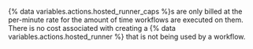 {% data variables.actions.hosted_runner_caps %}s are only billed at the per-minute rate for the amount of time workflows are executed on them. There is no cost associated with creating a {% data variables.actions.hosted_runner %} that is not being used by a workflow.